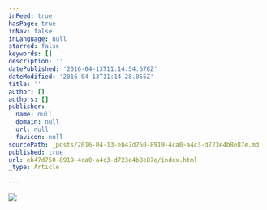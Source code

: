 ```yaml
---
inFeed: true
hasPage: true
inNav: false
inLanguage: null
starred: false
keywords: []
description: ''
datePublished: '2016-04-13T11:14:54.678Z'
dateModified: '2016-04-13T11:14:28.055Z'
title: ''
author: []
authors: []
publisher:
  name: null
  domain: null
  url: null
  favicon: null
sourcePath: _posts/2016-04-13-eb47d750-8919-4ca0-a4c3-d723e4b8e87e.md
published: true
url: eb47d750-8919-4ca0-a4c3-d723e4b8e87e/index.html
_type: Article

---
```

![](https://the-grid-user-content.s3-us-west-2.amazonaws.com/3063b13f-5b6e-4d6b-8083-f1a177fb0379.png)
